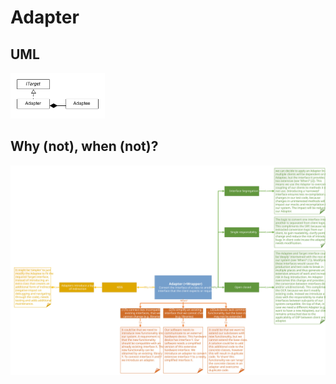# Adapter
## UML
<img src=AdapterUML.png width=30% height=30%>

## Why (not), when (not)?
![Adapter](https://raw.githubusercontent.com/NiekBeijloos/Design-Patterns/master/Structural/1.%20Adapter/Adapter.svg?raw=true)
